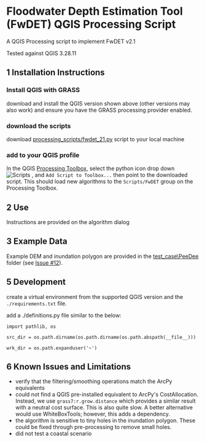 # Floodwater Depth Estimation Tool (FwDET) QGIS Processing Script

A QGIS Processing script to implement FwDET v2.1

Tested against QGIS 3.28.11

## 1 Installation Instructions

### Install QGIS with GRASS
download and install the QGIS version shown above (other versions may also work) and ensure you have the GRASS processing provider enabled. 

### download the scripts
download [processing_scripts/fwdet_21.py](./qgis/processing_scripts/fwdet_21.py) script to your local machine

### add to your QGIS profile
In the QGIS [Processing Toolbox](https://docs.qgis.org/3.22/en/docs/user_manual/processing/toolbox.html#the-toolbox), select the python icon drop down ![Scripts](/qgis/assets/mIconPythonFile.png) , and `Add Script to Toolbox...` then point to the downloaded script. This should load new algorithms to the `Scripts/FwDET` group on the Processing Toolbox.

## 2 Use
Instructions are provided on the algorithm dialog

## 3 Example Data
Example DEM and inundation polygon are provided in the [test_case\PeeDee](/test_case/PeeDee) folder (see [Issue #12](https://github.com/csdms-contrib/fwdet/issues/12)).
 

## 5 Development
create a virtual environment from the supported QGIS version and the `./requirements.txt` file. 

add a ./definitions.py file similar to the below:

```
import pathlib, os

src_dir = os.path.dirname(os.path.dirname(os.path.abspath(__file__)))

wrk_dir = os.path.expanduser('~')
```

## 6 Known Issues and Limitations

- verify that the filtering/smoothing operations match the ArcPy  equivalents
- could not find a QGIS pre-installed equivalent to ArcPy's CostAllocation. Instead, we use `grass7:r.grow.distance` which provides a similar result with a neutral cost surface. This is also quite slow. A better alternative would use WhiteBoxTools; however, this adds a dependency. 
- the algorithm is sensitive to tiny holes in the inundation polygon.  These could be fixed through pre-processing to remove small holes.
- did not test a coastal scenario
